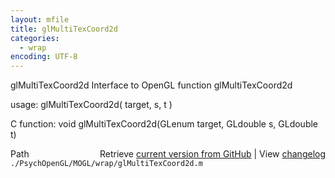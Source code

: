 ```yaml
---
layout: mfile
title: glMultiTexCoord2d
categories:
  - wrap
encoding: UTF-8
---
```


glMultiTexCoord2d  Interface to OpenGL function glMultiTexCoord2d

usage:  glMultiTexCoord2d\( target, s, t \)

C function:  void glMultiTexCoord2d\(GLenum target, GLdouble s, GLdouble t\)


<div class="code_header" style="text-align:right;">
  <span style="float:left;">Path&nbsp;&nbsp;</span> <span class="counter">Retrieve <a href=
  "https://raw.github.com/Psychtoolbox-3/Psychtoolbox-3/beta/./PsychOpenGL/MOGL/wrap/glMultiTexCoord2d.m">current version from GitHub</a> | View <a href=
  "https://github.com/Psychtoolbox-3/Psychtoolbox-3/commits/beta/./PsychOpenGL/MOGL/wrap/glMultiTexCoord2d.m">changelog</a></span>
</div>
<div class="code">
  <code>./PsychOpenGL/MOGL/wrap/glMultiTexCoord2d.m</code>
</div>
